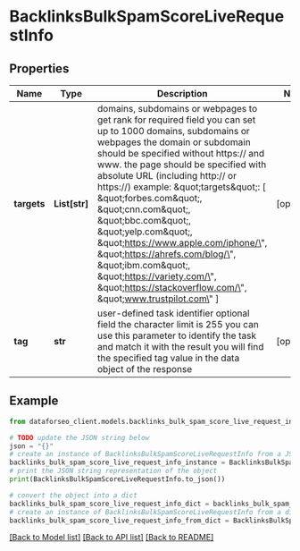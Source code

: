 # BacklinksBulkSpamScoreLiveRequestInfo


## Properties

Name | Type | Description | Notes
------------ | ------------- | ------------- | -------------
**targets** | **List[str]** | domains, subdomains or webpages to get rank for required field you can set up to 1000 domains, subdomains or webpages the domain or subdomain should be specified without https:// and www. the page should be specified with absolute URL (including http:// or https://) example: \&quot;targets\&quot;: [   \&quot;forbes.com\&quot;,   \&quot;cnn.com\&quot;,   \&quot;bbc.com\&quot;,   \&quot;yelp.com\&quot;,   \&quot;https://www.apple.com/iphone/\&quot;,   \&quot;https://ahrefs.com/blog/\&quot;,   \&quot;ibm.com\&quot;,   \&quot;https://variety.com/\&quot;,   \&quot;https://stackoverflow.com/\&quot;,   \&quot;www.trustpilot.com\&quot; ] | [optional] 
**tag** | **str** | user-defined task identifier optional field the character limit is 255 you can use this parameter to identify the task and match it with the result you will find the specified tag value in the data object of the response | [optional] 

## Example

```python
from dataforseo_client.models.backlinks_bulk_spam_score_live_request_info import BacklinksBulkSpamScoreLiveRequestInfo

# TODO update the JSON string below
json = "{}"
# create an instance of BacklinksBulkSpamScoreLiveRequestInfo from a JSON string
backlinks_bulk_spam_score_live_request_info_instance = BacklinksBulkSpamScoreLiveRequestInfo.from_json(json)
# print the JSON string representation of the object
print(BacklinksBulkSpamScoreLiveRequestInfo.to_json())

# convert the object into a dict
backlinks_bulk_spam_score_live_request_info_dict = backlinks_bulk_spam_score_live_request_info_instance.to_dict()
# create an instance of BacklinksBulkSpamScoreLiveRequestInfo from a dict
backlinks_bulk_spam_score_live_request_info_from_dict = BacklinksBulkSpamScoreLiveRequestInfo.from_dict(backlinks_bulk_spam_score_live_request_info_dict)
```
[[Back to Model list]](../README.md#documentation-for-models) [[Back to API list]](../README.md#documentation-for-api-endpoints) [[Back to README]](../README.md)


